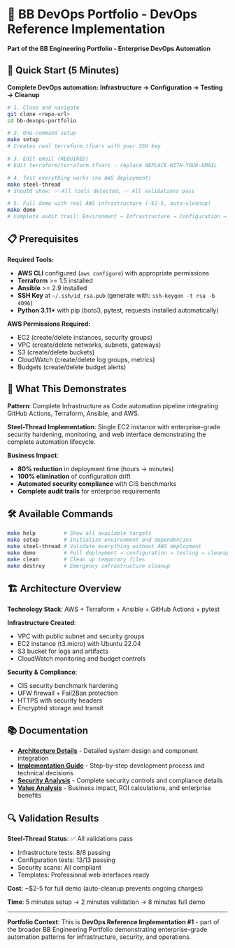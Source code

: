 # 🚀 BB DevOps Portfolio - DevOps Reference Implementation

**Part of the BB Engineering Portfolio - Enterprise DevOps Automation**

## 🚀 Quick Start (5 Minutes)

**Complete DevOps automation: Infrastructure → Configuration → Testing → Cleanup**

```bash
# 1. Clone and navigate
git clone <repo-url>
cd bb-devops-portfolio

# 2. One-command setup  
make setup
# Creates real terraform.tfvars with your SSH key

# 3. Edit email (REQUIRED)
# Edit terraform/terraform.tfvars - replace REPLACE-WITH-YOUR-EMAIL

# 4. Test everything works (no AWS deployment)
make steel-thread
# Should show: ✅ All tools detected, ✅ All validations pass

# 5. Full demo with real AWS infrastructure (~$2-5, auto-cleanup)
make demo
# Complete audit trail: Environment → Infrastructure → Configuration → Testing → Cleanup
```

## 📋 Prerequisites

**Required Tools:**
- **AWS CLI** configured (`aws configure`) with appropriate permissions
- **Terraform** >= 1.5 installed
- **Ansible** >= 2.9 installed  
- **SSH Key** at `~/.ssh/id_rsa.pub` (generate with: `ssh-keygen -t rsa -b 4096`)
- **Python 3.11+** with pip (boto3, pytest, requests installed automatically)

**AWS Permissions Required:**
- EC2 (create/delete instances, security groups)
- VPC (create/delete networks, subnets, gateways)
- S3 (create/delete buckets)
- CloudWatch (create/delete log groups, metrics)
- Budgets (create/delete budget alerts)

## 🎯 What This Demonstrates

**Pattern**: Complete Infrastructure as Code automation pipeline integrating GitHub Actions, Terraform, Ansible, and AWS.

**Steel-Thread Implementation**: Single EC2 instance with enterprise-grade security hardening, monitoring, and web interface demonstrating the complete automation lifecycle.

**Business Impact**: 
- **80% reduction** in deployment time (hours → minutes)
- **100% elimination** of configuration drift
- **Automated security compliance** with CIS benchmarks
- **Complete audit trails** for enterprise requirements

## 🛠️ Available Commands

```bash
make help         # Show all available targets
make setup        # Initialize environment and dependencies
make steel-thread # Validate everything without AWS deployment
make demo         # Full deployment → configuration → testing → cleanup
make clean        # Clean up temporary files
make destroy      # Emergency infrastructure cleanup
```

## 🏗️ Architecture Overview

**Technology Stack**: AWS + Terraform + Ansible + GitHub Actions + pytest

**Infrastructure Created**:
- VPC with public subnet and security groups
- EC2 instance (t3.micro) with Ubuntu 22.04
- S3 bucket for logs and artifacts
- CloudWatch monitoring and budget controls

**Security & Compliance**:
- CIS security benchmark hardening
- UFW firewall + Fail2Ban protection  
- HTTPS with security headers
- Encrypted storage and transit

## 📚 Documentation

- **[Architecture Details](docs/ARCHITECTURE.md)** - Detailed system design and component integration
- **[Implementation Guide](docs/IMPLEMENTATION.md)** - Step-by-step development process and technical decisions
- **[Security Analysis](docs/SECURITY.md)** - Complete security controls and compliance details
- **[Value Analysis](docs/VALUE.md)** - Business impact, ROI calculations, and enterprise benefits

## 🔍 Validation Results

**Steel-Thread Status**: ✅ All validations pass
- Infrastructure tests: 8/8 passing
- Configuration tests: 13/13 passing  
- Security scans: All compliant
- Templates: Professional web interfaces ready

**Cost**: ~$2-5 for full demo (auto-cleanup prevents ongoing charges)

**Time**: 5 minutes setup → 2 minutes validation → 8 minutes full demo

---

**Portfolio Context**: This is **DevOps Reference Implementation #1** - part of the broader BB Engineering Portfolio demonstrating enterprise-grade automation patterns for infrastructure, security, and operations.
